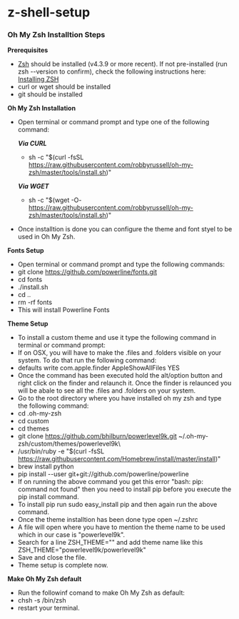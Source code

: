 # z-shell-setup

### Oh My Zsh Installtion Steps ###

**Prerequisites**
- [Zsh](https://www.zsh.org/) should be installed (v4.3.9 or more recent). If not pre-installed (run zsh --version to confirm), check the following instructions here: [Installing ZSH](https://github.com/robbyrussell/oh-my-zsh/wiki/Installing-ZSH)
- curl or wget should be installed
- git should be installed

**Oh My Zsh Installation**

- Open terminal or command prompt and type one of the following command:

  ***Via CURL***
  - sh -c "$(curl -fsSL https://raw.githubusercontent.com/robbyrussell/oh-my-zsh/master/tools/install.sh)"

  ***Via WGET***
  - sh -c "$(wget -O- https://raw.githubusercontent.com/robbyrussell/oh-my-zsh/master/tools/install.sh)"
- Once installtion is done you can configure the theme and font styel to be used in Oh My Zsh.

**Fonts Setup**
- Open terminal or command prompt and type the following commands:
 - git clone https://github.com/powerline/fonts.git
 - cd fonts
 - ./install.sh
 - cd ..
 - rm -rf fonts
- This will install Powerline Fonts

**Theme Setup**
- To install a custom theme and use it type the following command in terminal or command prompt:
- If on OSX, you will have to make the .files and .folders visible on your system. To do that run the following command:
 - defaults write com.apple.finder AppleShowAllFiles YES
 - Once the command has been executed hold the alt/option button and right click on the finder and relaunch it. Once the finder is relaunced you will be abale to see all the .files and .folders on your system.
- Go to the root directory where you have installed oh my zsh and type the following command:
 - cd .oh-my-zsh
 - cd custom
 - cd themes
 - git clone https://github.com/bhilburn/powerlevel9k.git ~/.oh-my-zsh/custom/themes/powerlevel9k\
 - /usr/bin/ruby -e "$(curl -fsSL https://raw.githubusercontent.com/Homebrew/install/master/install)"
 - brew install python
 - pip install --user git+git://github.com/powerline/powerline
  - If on running the above command you get this error "bash: pip: command not found" then you need to install pip before you execute the pip install command.
  - To install pip run sudo easy_install pip and then again run the above command.
- Once the theme installtion has been done type open ~/.zshrc
- A file will open where you have to mention the theme name to be used which in our case is "powerlevel9k".
- Search for a line ZSH_THEME="" and add theme name like this ZSH_THEME="powerlevel9k/powerlevel9k"
- Save and close the file.
- Theme setup is complete now.

**Make Oh My Zsh default**
- Run the followinf comand to make Oh My Zsh as default:
 - chsh -s /bin/zsh
 - restart your terminal.

